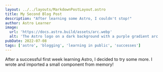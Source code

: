 ```yaml
---
layout: ../../layouts/MarkdownPostLayout.astro
title: My Second Blog Post
description: "After learning some Astro, I couldn't stop!"
author: Astro Learner
image:
  url: 'https://docs.astro.build/assets/arc.webp'
  alt: 'The Astro logo on a dark background with a purple gradient arc.'
pubDate: 2022-07-08
tags: ['astro', 'blogging', 'learning in public', 'successes']
---
```


After a successful first week learning Astro, I decided to try some more. I wrote and imported a small component from memory!
